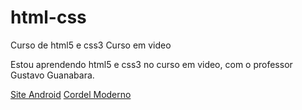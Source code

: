 # html-css
 Curso de html5 e css3 Curso em video

 Estou aprendendo html5 e css3 no curso em video, com o professor Gustavo Guanabara.

<a href="Desafios/d009/android.html">Site Android</a>
<a href="Desafios/d012/index.html">Cordel Moderno</a>